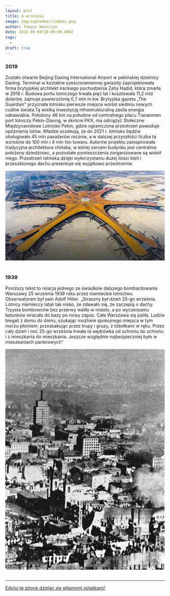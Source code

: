 ```yaml
---
layout: post
title: 4 września
image: img/september/indeks.png
author: Tomasz Waszczyk
date: 2018-09-04T10:00:00.000Z
tags:
  - 
draft: true
---
```


### 2019

Zostało otwarte Beijing Daxing International Airport w pekińskiej dzielnicy Daxing. Terminal w kształcie sześcioramiennej gwiazdy zaprojektowała firma brytyjskiej architekt irackiego pochodzenia Zahy Hadid, która zmarła w 2016 r. Budowa portu lotniczego trwała pięć lat i kosztowała 11,2 mld dolarów, zajmuje powierzchnię 0,7 mln m kw. Brytyjska gazeta „The Guardian" przyznała lotnisku pierwsze miejsce wśród siedmiu nowych cudów świata.Tą wielką inwestycję infrastrukturalną zasila energia odnawialna. Położony 46 km na południe od centralnego placu Tiananmen port lotniczy Pekin-Daxing, w skrócie PKX, ma odciążyć Stołeczne Międzynarodowe Lotnisko Pekin, gdzie ograniczona przestrzeń powoduje opóźnienia lotów. Władze oczekują, że do 2021 r. lotnisko będzie obsługiwało 45 mln pasażerów rocznie, a w dalszej przyszłości liczba ta wzrośnie do 100 mln i 4 mln ton towaru. Autorów projektu zainspirowała tradycyjna architektura chińska, w której sercem budynku jest centralnie położony dziedziniec, a pozostałe pomieszczenia zorganizowane są wokół niego. Przestrzeń lotniska dzięki wykorzystaniu dużej ilości bieli i przeszklonego dachu prezentuje się wyjątkowo przestronnie.

<img src="./img/september/lotnisko.jpg"/><br><br>

### 1939

Poniższy tekst to relacja jednego ze świadków dalszego bombardowania Warszawy 25 września 1939 roku przez niemieckie lotnictwo. Obserwatorem był sam Adolf Hitler.
„Straszny był dzień 25-go września. Lotnicy niemieccy latali tak nisko, że zdawało się, że zaczepią o dachy. Trzysta bombowców bez przerwy waliło w miasto, a po wyczerpaniu ładunków wracało do bazy po nowy zapas. Cała Warszawa się paliła. Ludzie biegali z domu do domu, szukając możliwie spokojnego miejsca w tym morzu płomieni, przeskakując przez trupy i gruzy, z tobołkami w ręku. Przez cały dzień i noc 25-go września trwała ta wędrówka od schronu do schronu i z mieszkania do mieszkania. Jeszcze względnie najbezpieczniej było w mieszkaniach parterowych”

<img src="./img/september/bombardowanie.jpg"/><br><br>

---

<a href="https://github.com/TomaszWaszczyk/historia.waszczyk.com/edit/master/src/content/september-4.md" target="_blank">Edytuj tę stronę dzieląc się własnymi notatkami!</a>
